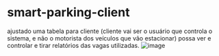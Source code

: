 ﻿# smart-parking-client
ajustado uma tabela para cliente (cliente vai ser o usuário que controla o sistema, e não o motorista dos veículos que vão estacionar) possa ver e controlar e tirar relatórios das vagas utilizadas.
![image](https://github.com/AlefBlum/smart-parking-admin/assets/132758691/33d27327-fefc-4cb0-b660-52494de678b1)
